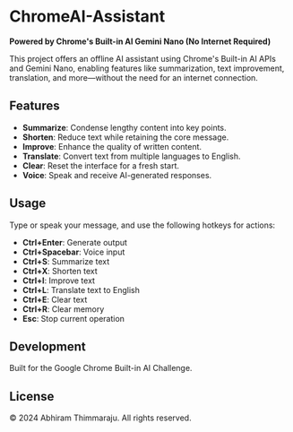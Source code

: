 # ChromeAI-Assistant
**Powered by Chrome's Built-in AI Gemini Nano (No Internet Required)**

This project offers an offline AI assistant using Chrome's Built-in AI APIs and Gemini Nano, enabling features like summarization, text improvement, translation, and more—without the need for an internet connection.

## Features
- **Summarize**: Condense lengthy content into key points.
- **Shorten**: Reduce text while retaining the core message.
- **Improve**: Enhance the quality of written content.
- **Translate**: Convert text from multiple languages to English.
- **Clear**: Reset the interface for a fresh start.
- **Voice**: Speak and receive AI-generated responses.

## Usage
Type or speak your message, and use the following hotkeys for actions:

- **Ctrl+Enter**: Generate output
- **Ctrl+Spacebar**: Voice input
- **Ctrl+S**: Summarize text
- **Ctrl+X**: Shorten text
- **Ctrl+I**: Improve text
- **Ctrl+L**: Translate text to English
- **Ctrl+E**: Clear text
- **Ctrl+R**: Clear memory
- **Esc**: Stop current operation

## Development
Built for the Google Chrome Built-in AI Challenge.

## License
© 2024 Abhiram Thimmaraju. All rights reserved.
